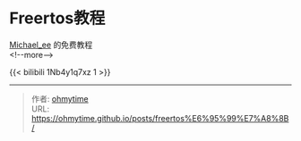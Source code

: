 # Freertos教程


[Michael_ee](https://space.bilibili.com/1338335828) 的免费教程  
&lt;!--more--&gt;


{{&lt; bilibili 1Nb4y1q7xz 1 &gt;}}




---

> 作者: [ohmytime](ohmytime.github.io)  
> URL: https://ohmytime.github.io/posts/freertos%E6%95%99%E7%A8%8B/  

